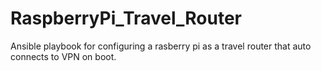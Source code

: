# RaspberryPi_Travel_Router
Ansible playbook for configuring a rasberry pi as a travel router that auto connects to VPN on boot.

